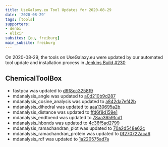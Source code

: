 ```yaml
---
title: UseGalaxy.eu Tool Updates for 2020-08-29
date: '2020-08-29'
tags: [tools]
supporters:
- denbi
- elixir
subsites: [eu, freiburg]
main_subsite: freiburg
---
```


On 2020-08-29, the tools on UseGalaxy.eu were updated by our automated tool update and installation process in [Jenkins Build #230](https://build.galaxyproject.eu/job/usegalaxy-eu/job/install-tools/#230/)


## ChemicalToolBox

- fastpca was updated to [d9f8cc3258f9](https://toolshed.g2.bx.psu.edu/view/chemteam/fastpca/d9f8cc3258f9)
- mdanalysis_angle was updated to [a0d210b9d287](https://toolshed.g2.bx.psu.edu/view/chemteam/mdanalysis_angle/a0d210b9d287)
- mdanalysis_cosine_analysis was updated to [a842da7ef42b](https://toolshed.g2.bx.psu.edu/view/chemteam/mdanalysis_cosine_analysis/a842da7ef42b)
- mdanalysis_dihedral was updated to [aaa130695a2b](https://toolshed.g2.bx.psu.edu/view/chemteam/mdanalysis_dihedral/aaa130695a2b)
- mdanalysis_distance was updated to [ffd6f8d159e1](https://toolshed.g2.bx.psu.edu/view/chemteam/mdanalysis_distance/ffd6f8d159e1)
- mdanalysis_endtoend was updated to [78aa3659fcd1](https://toolshed.g2.bx.psu.edu/view/chemteam/mdanalysis_endtoend/78aa3659fcd1)
- mdanalysis_hbonds was updated to [4c36f5ad2799](https://toolshed.g2.bx.psu.edu/view/chemteam/mdanalysis_hbonds/4c36f5ad2799)
- mdanalysis_ramachandran_plot was updated to [70a2d548e62c](https://toolshed.g2.bx.psu.edu/view/chemteam/mdanalysis_ramachandran_plot/70a2d548e62c)
- mdanalysis_ramachandran_protein was updated to [0f270722aca6](https://toolshed.g2.bx.psu.edu/view/chemteam/mdanalysis_ramachandran_protein/0f270722aca6)
- mdanalysis_rdf was updated to [1a220575ad7a](https://toolshed.g2.bx.psu.edu/view/chemteam/mdanalysis_rdf/1a220575ad7a)


